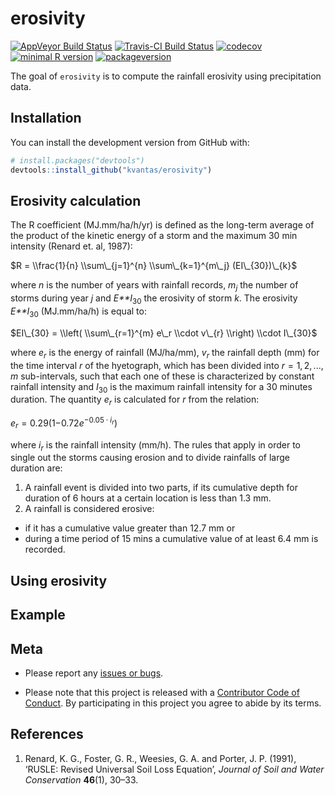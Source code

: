 <!-- README.md is generated from README.Rmd. Please edit that file -->
erosivity
=========

[![AppVeyor Build Status](https://ci.appveyor.com/api/projects/status/github/kvantas/erosivity?branch=master&svg=true)](https://ci.appveyor.com/project/kvantas/erosivity) [![Travis-CI Build Status](https://travis-ci.org/kvantas/erosivity.svg?branch=master)](https://travis-ci.org/kvantas/erosivity) [![codecov](https://codecov.io/github/kvantas/erosivity/branch/master/graphs/badge.svg)](https://codecov.io/gh/kvantas/erosivity) [![minimal R version](https://img.shields.io/badge/R%3E%3D-3.4.0-6666ff.svg)](https://cran.r-project.org/) [![packageversion](https://img.shields.io/badge/Package%20version-0.0.9000-orange.svg?style=flat-square)](https://github.com/kvantas/erosivity)

The goal of `erosivity` is to compute the rainfall erosivity using precipitation data.

Installation
------------

You can install the development version from GitHub with:

``` r
# install.packages("devtools")
devtools::install_github("kvantas/erosivity")
```

Erosivity calculation
---------------------

The R coefficient (MJ.mm/ha/h/yr) is defined as the long-term average of the product of the kinetic energy of a storm and the maximum 30 min intensity (Renard et. al, 1987):

$R = \\frac{1}{n} \\sum\_{j=1}^{n} \\sum\_{k=1}^{m\_j} (EI\_{30})\_{k}$

where *n* is the number of years with rainfall records, *m*<sub>*j*</sub> the number of storms during year *j* and *E**I*<sub>30</sub> the erosivity of storm *k*. The erosivity *E**I*<sub>30</sub> (MJ.mm/ha/h) is equal to:

$EI\_{30} = \\left( \\sum\_{r=1}^{m} e\_r \\cdot v\_{r} \\right) \\cdot I\_{30}$

where *e*<sub>*r*</sub> is the energy of rainfall (MJ/ha/mm), *v*<sub>*r*</sub> the rainfall depth (mm) for the time interval *r* of the hyetograph, which has been divided into *r* = 1, 2, ..., *m* sub-intervals, such that each one of these is characterized by constant rainfall intensity and *I*<sub>30</sub> is the maximum rainfall intensity for a 30 minutes duration. The quantity *e*<sub>*r*</sub> is calculated for *r* from the relation:

*e*<sub>*r*</sub> = 0.29(1−0.72*e*<sup>−0.05 ⋅ *i*<sub>*r*</sub></sup>)

where *i*<sub>*r*</sub> is the rainfall intensity (mm/h). The rules that apply in order to single out the storms causing erosion and to divide rainfalls of large duration are:

1.  A rainfall event is divided into two parts, if its cumulative depth for duration of 6 hours at a certain location is less than 1.3 mm.
2.  A rainfall is considered erosive:

-   if it has a cumulative value greater than 12.7 mm or
-   during a time period of 15 mins a cumulative value of at least 6.4 mm is recorded.

Using erosivity
---------------

Example
-------

Meta
----

-   Please report any [issues or bugs](https://github.com/kvantas/hydroscoper/issues).

-   Please note that this project is released with a [Contributor Code of Conduct](CONDUCT.md). By participating in this project you agree to abide by its terms.

References
----------

1.  Renard, K. G., Foster, G. R., Weesies, G. A. and Porter, J. P. (1991), ‘RUSLE: Revised Universal Soil Loss Equation’, *Journal of Soil and Water Conservation* **46**(1), 30–33.
